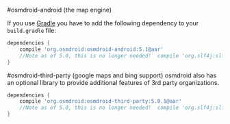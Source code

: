 #osmdroid-android (the map engine)

If you use [Gradle](http://www.gradle.org) you have to add the following dependency to your `build.gradle` file:

```groovy
dependencies {
    compile 'org.osmdroid:osmdroid-android:5.1@aar'
    //Note as of 5.0, this is no longer needed!  compile 'org.slf4j:slf4j-simple:1.6.1'
}
```

#osmdroid-third-party (google maps and bing support)
osmdroid also has an optional library to provide additional features of 3rd party organizations.

```groovy
dependencies {
    compile 'org.osmdroid:osmdroid-third-party:5.0.1@aar'
    //Note as of 5.0, this is no longer needed!  compile 'org.slf4j:slf4j-simple:1.6.1'
}
```